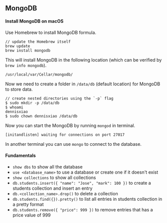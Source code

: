 ## MongoDB

#### Install MongoDB on macOS

Use Homebrew to install MongoDB formula.

```
// update the Homebrew itself
brew update
brew install mongodb
```

This will install MongoDB in the following location (which can be verified by `brew info mongodb`).

```
/usr/local/var/Cellar/mongodb/
```

Now we need to create a folder in `/data/db` (default location) for MongoDB to store data.

```
// create nested directories using the `-p` flag
$ sudo mkdir -p /data/db
$ whoami
dennisxiao
$ sudo chown dennisxiao /data/db
```

Now you can start the MongoDB by running `mongod` in terminal.

```
[initandlisten] waiting for connections on port 27017
```

In another terminal you can use `mongo` to connect to the database.

#### Fundamentals

- `show dbs` to show all the database
- `use <database_name>` to use a database or create one if it doesn't exist
- `show collections` to show all collections
- `db.students.insert({ "name": "Jose", "mark": 100 })` to create a students collection and insert an entry
- `db.<collection_name>.drop()` to delete a collection
- `db.students.find({}).pretty()` to list all entries in students collection in a pretty format
- `db.students.remove({ "price": 999 })` to remove entries that has a price value of 999
